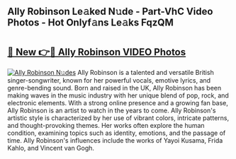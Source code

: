 ## Ally Robinson Le𝚊ked N𝚞de - Part-VhC Video Photos - Hot Onlyf𝚊ns Le𝚊ks FqzQM

# <h2><a href="http://ab90549.deff.icu/?id=Ally+Robinson">🔗 New 👉🔴 Ally Robinson VIDEO Photos</a></h2>

[![Ally Robinson N𝚞des](https://i.imgur.com/rIISA9y.gif)](http://ab90549.deff.icu/?id=Ally+Robinson)
Ally Robinson is a talented and versatile British singer-songwriter, known for her powerful vocals, emotive lyrics, and genre-bending sound. Born and raised in the UK, Ally Robinson has been making waves in the music industry with her unique blend of pop, rock, and electronic elements. With a strong online presence and a growing fan base, Ally Robinson is an artist to watch in the years to come. Ally Robinson's artistic style is characterized by her use of vibrant colors, intricate patterns, and thought-provoking themes. Her works often explore the human condition, examining topics such as identity, emotions, and the passage of time. Ally Robinson's influences include the works of Yayoi Kusama, Frida Kahlo, and Vincent van Gogh.
